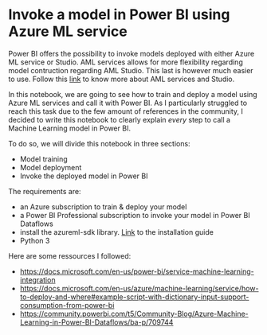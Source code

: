 # Invoke a model in Power BI using Azure ML service

Power BI offers the possibility to invoke models deployed with either Azure ML service or Studio. AML services allows for more flexibility regarding model contruction regarding AML Studio. This last is however much easier to use. Follow this [link](https://docs.microsoft.com/en-us/learn/modules/intro-to-azure-machine-learning-service/2-azure-ml-service-vs-ml-studio) to know more about AML services and Studio.

In this notebook, we are going to see how to train and deploy a model using Azure ML services and call it with Power BI. As  I particularly struggled to reach this task due to the few amount of references in the community, I decided to write this notebook to clearly explain _every_ step to call a Machine Learning model in Power BI.

To do so, we will divide this notebook in three sections:
- Model training
- Model deployment
- Invoke the deployed model in Power BI

The requirements are: 
- an Azure subscription to train & deploy your model 
- a Power BI Professional subscription to invoke your model in Power BI Dataflows
- install the azureml-sdk library. [Link](https://docs.microsoft.com/en-gb/python/api/overview/azure/ml/install?view=azure-ml-py) to the installation guide
- Python 3

Here are some ressources I followed:
- https://docs.microsoft.com/en-us/power-bi/service-machine-learning-integration
- https://docs.microsoft.com/en-us/azure/machine-learning/service/how-to-deploy-and-where#example-script-with-dictionary-input-support-consumption-from-power-bi
- https://community.powerbi.com/t5/Community-Blog/Azure-Machine-Learning-in-Power-BI-Dataflows/ba-p/709744
